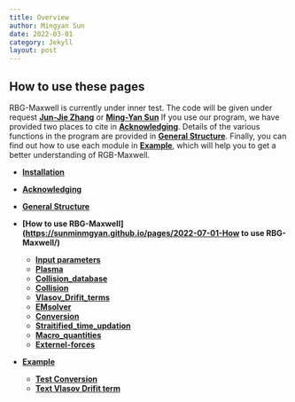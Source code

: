 ```yaml
---
title: Overview
author: Mingyan Sun 
date: 2022-03-01
category: Jekyll
layout: post
---
```


## How to use these pages



RBG-Maxwell is currently under inner test. The code will be given under request **[Jun-Jie Zhang](zjacob@mail.ustc.edu.cn)** or **[Ming-Yan Sun](sunmingyan0301@163.com)** If you use our program, we have provided two places to cite in **[Acknowledging](https://sunminmgyan.github.io/pages/2022-05-01-Acknowledging-RBG-Maxwell/)**. Details of the various functions in the program are provided in **[General Structure](https://sunminmgyan.github.io/pages/2022-06-01-General-Structure/)**. Finally, you can find out how to use each module in **[Example](https://sunminmgyan.github.io/2022-08-01-Example.html)**, which will help you to get a better understanding of RGB-Maxwell.

- **[Installation](https://sunminmgyan.github.io/pages/2022-04-01-Installation/)**

- **[Acknowledging](https://sunminmgyan.github.io/pages/2022-05-01-Acknowledging-RBG-Maxwell/)**

- **[General Structure](https://sunminmgyan.github.io/pages/2022-06-01-General-Structure/)**
  
- **[How to use RBG-Maxwell](https://sunminmgyan.github.io/pages/2022-07-01-How to use RBG-Maxwell/)**
  
  - **[Input parameters](https://sunminmgyan.github.io/2022-07-01-input-parameters.html)**
  - **[Plasma](https://sunminmgyan.github.io/jekyll/2022-07-03-Plasma.html)**
  - **[Collision_database](https://sunminmgyan.github.io/jekyll/2022-07-04-Collision_database.html)**
  - **[Collision](http://sunminmgyan.github.io/jekyll/2022-07-07-Collision.html)**
  - **[Vlasov_Drifit_terms](http://sunminmgyan.github.io/jekyll/2022-07-08-Vlasov-Drifit-terms.html)**
  - **[EMsolver](http://sunminmgyan.github.io/jekyll/2022-07-09-EMsolver.html)**
  - **[Conversion](http://sunminmgyan.github.io/jekyll/2022-07-10-Conversion.html)**
  - **[Straitified_time_updation](http://sunminmgyan.github.io/jekyll/2022-07-11-Straitified-time-update.html)**
  - **[Macro_quantities](http://sunminmgyan.github.io/jekyll/2022-07-12-Macro-quantities.html)**
  - **[Externel-forces](http://sunminmgyan.github.io/jekyll/2022-07-13-Externel-forces.html)**
  
- **[Example](https://sunminmgyan.github.io/2022-08-01-Example.html)**
  
  - **[Test Conversion](http://sunminmgyan.github.io/2022-08-05-test-conversion.html)**
  - **[Text Vlasov Drifit term](http://sunminmgyan.github.io/2022-08-06-test-vlasov-drifit-term.html)**
  
  

